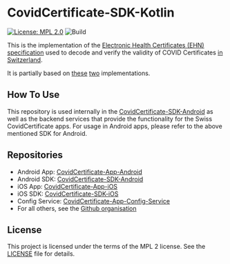 # CovidCertificate-SDK-Kotlin

[![License: MPL 2.0](https://img.shields.io/badge/License-MPL%202.0-brightgreen.svg)](https://github.com/admin-ch/CovidCertificate-SDK-Kotlin/blob/main/LICENSE)
![Build](https://github.com/admin-ch/CovidCertificate-SDK-Kotlin/actions/workflows/build.yml/badge.svg)

This is the implementation of the [Electronic Health Certificates (EHN) specification](https://github.com/ehn-digital-green-development/hcert-spec)
used to decode and verify the validity of COVID Certificates [in Switzerland](https://github.com/admin-ch/CovidCertificate-App-Android).

It is partially based on [these](https://github.com/ehn-digital-green-development/hcert-kotlin)
[two](https://github.com/DIGGSweden/dgc-java) implementations.

## How To Use

This repository is used internally in the [CovidCertificate-SDK-Android](https://github.com/admin-ch/CovidCertificate-SDK-Android) as well as the backend services 
that provide the functionality for the Swiss CovidCertificate apps. For usage in Android apps, please refer to the above mentioned SDK for Android. 

## Repositories

* Android App: [CovidCertificate-App-Android](https://github.com/admin-ch/CovidCertificate-App-Android)
* Android SDK: [CovidCertificate-SDK-Android](https://github.com/admin-ch/CovidCertificate-SDK-Android)
* iOS App: [CovidCertificate-App-iOS](https://github.com/admin-ch/CovidCertificate-App-iOS)
* iOS SDK: [CovidCertificate-SDK-iOS](https://github.com/admin-ch/CovidCertificate-SDK-iOS)
* Config Service: [CovidCertificate-App-Config-Service](https://github.com/admin-ch/CovidCertificate-App-Config-Service)
* For all others, see the [Github organisation](https://github.com/admin-ch/)

## License

This project is licensed under the terms of the MPL 2 license. See the [LICENSE](LICENSE) file for details.
